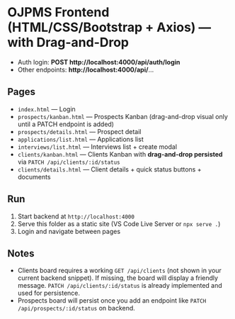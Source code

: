 # OJPMS Frontend (HTML/CSS/Bootstrap + Axios) — with Drag-and-Drop
- Auth login: **POST http://localhost:4000/api/auth/login**
- Other endpoints: **http://localhost:4000/api/**…

## Pages
- `index.html` — Login
- `prospects/kanban.html` — Prospects Kanban (drag-and-drop visual only until a PATCH endpoint is added)
- `prospects/details.html` — Prospect detail
- `applications/list.html` — Applications list
- `interviews/list.html` — Interviews list + create modal
- `clients/kanban.html` — Clients Kanban with **drag-and-drop persisted** via `PATCH /api/clients/:id/status`
- `clients/details.html` — Client details + quick status buttons + documents

## Run
1. Start backend at `http://localhost:4000`
2. Serve this folder as a static site (VS Code Live Server or `npx serve .`)
3. Login and navigate between pages

## Notes
- Clients board requires a working `GET /api/clients` (not shown in your current backend snippet). If missing, the board will display a friendly message. `PATCH /api/clients/:id/status` is already implemented and used for persistence.
- Prospects board will persist once you add an endpoint like `PATCH /api/prospects/:id/status` on backend.

